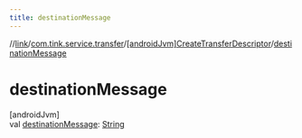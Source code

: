 ```yaml
---
title: destinationMessage
---
```

//[link](../../../index.html)/[com.tink.service.transfer](../index.html)/[[androidJvm]CreateTransferDescriptor](index.html)/[destinationMessage](destination-message.html)



# destinationMessage



[androidJvm]\
val [destinationMessage](destination-message.html): [String](https://kotlinlang.org/api/latest/jvm/stdlib/kotlin/-string/index.html)




